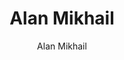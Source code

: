 ---
title: "Alan Mikhail"
excerpt: "Project Contributor"
author: Alan Mikhail
toc: false
toc_sticky: false
layout: single
---